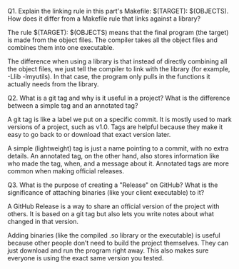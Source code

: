 Q1. Explain the linking rule in this part's Makefile: $(TARGET): $(OBJECTS). How does it differ from a Makefile rule that links against a library?

The rule $(TARGET): $(OBJECTS) means that the final program (the target) is made from the object files. The compiler takes all the object files and combines them into one executable.

The difference when using a library is that instead of directly combining all the object files, we just tell the compiler to link with the library (for example, -Llib -lmyutils). In that case, the program only pulls in the functions it actually needs from the library.

Q2. What is a git tag and why is it useful in a project? What is the difference between a simple tag and an annotated tag?

A git tag is like a label we put on a specific commit. It is mostly used to mark versions of a project, such as v1.0. Tags are helpful because they make it easy to go back to or download that exact version later.

A simple (lightweight) tag is just a name pointing to a commit, with no extra details. An annotated tag, on the other hand, also stores information like who made the tag, when, and a message about it. Annotated tags are more common when making official releases.

Q3. What is the purpose of creating a "Release" on GitHub? What is the significance of attaching binaries (like your client executable) to it?

A GitHub Release is a way to share an official version of the project with others. It is based on a git tag but also lets you write notes about what changed in that version.

Adding binaries (like the compiled .so library or the executable) is useful because other people don’t need to build the project themselves. They can just download and run the program right away. This also makes sure everyone is using the exact same version you tested.

